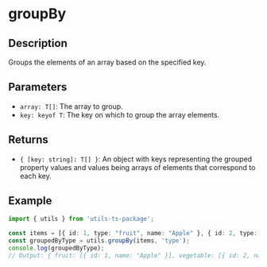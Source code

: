 
# groupBy

## Description
Groups the elements of an array based on the specified key.

## Parameters
- `array: T[]`: The array to group.
- `key: keyof T`: The key on which to group the array elements.

## Returns
- `{ [key: string]: T[] }`: An object with keys representing the grouped property values and values being arrays of elements that correspond to each key.

## Example
```typescript
import { utils } from 'utils-ts-package';

const items = [{ id: 1, type: "fruit", name: "Apple" }, { id: 2, type: "vegetable", name: "Carrot" }];
const groupedByType = utils.groupBy(items, 'type');
console.log(groupedByType);
// Output: { fruit: [{ id: 1, name: "Apple" }], vegetable: [{ id: 2, name: "Carrot" }] }
